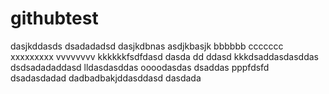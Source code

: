 # githubtest
dasjkddasds
dsadadadsd
dasjkdbnas
asdjkbasjk
bbbbbb
ccccccc
xxxxxxxxx
vvvvvvvv
kkkkkkfsdfdasd
dasda
dd
ddasd
kkkdsaddasdasddas
dsdsadadaddasd
lldasdasddas
oooodasdas
dsaddas
pppfdsfd
dsadasdadad
dadbadbakjddasddasd
dasdada
